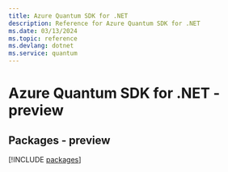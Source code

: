 ```yaml
---
title: Azure Quantum SDK for .NET
description: Reference for Azure Quantum SDK for .NET
ms.date: 03/13/2024
ms.topic: reference
ms.devlang: dotnet
ms.service: quantum
---
```

# Azure Quantum SDK for .NET - preview
## Packages - preview
[!INCLUDE [packages](quantum-index.md)]